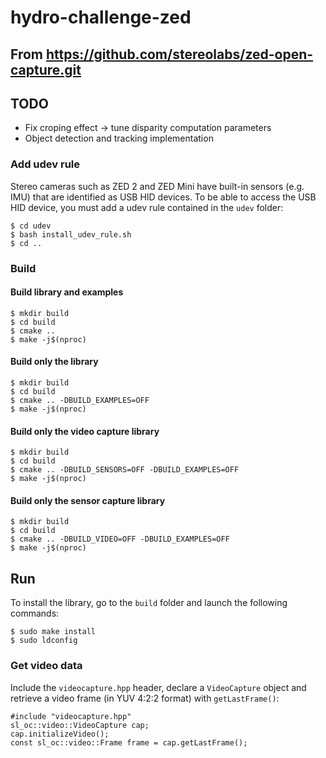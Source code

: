 # hydro-challenge-zed

## From https://github.com/stereolabs/zed-open-capture.git

## TODO

- Fix croping effect -> tune disparity computation parameters
- Object detection and tracking implementation

### Add udev rule
Stereo cameras such as ZED 2 and ZED Mini have built-in sensors (e.g. IMU) that are identified as USB HID devices.
To be able to access the USB HID device, you must add a udev rule contained in the `udev` folder:

    $ cd udev
    $ bash install_udev_rule.sh
    $ cd ..

### Build

#### Build library and examples

    $ mkdir build
    $ cd build
    $ cmake ..
    $ make -j$(nproc)

#### Build only the library

    $ mkdir build
    $ cd build
    $ cmake .. -DBUILD_EXAMPLES=OFF
    $ make -j$(nproc)

#### Build only the video capture library

    $ mkdir build
    $ cd build
    $ cmake .. -DBUILD_SENSORS=OFF -DBUILD_EXAMPLES=OFF
    $ make -j$(nproc)

#### Build only the sensor capture library

    $ mkdir build
    $ cd build
    $ cmake .. -DBUILD_VIDEO=OFF -DBUILD_EXAMPLES=OFF
    $ make -j$(nproc)

## Run

To install the library, go to the `build` folder and launch the following commands:

    $ sudo make install
    $ sudo ldconfig

### Get video data

Include the `videocapture.hpp` header, declare a `VideoCapture` object and retrieve a video frame (in YUV 4:2:2 format) with `getLastFrame()`:

    #include "videocapture.hpp"
    sl_oc::video::VideoCapture cap;
    cap.initializeVideo();
    const sl_oc::video::Frame frame = cap.getLastFrame();
